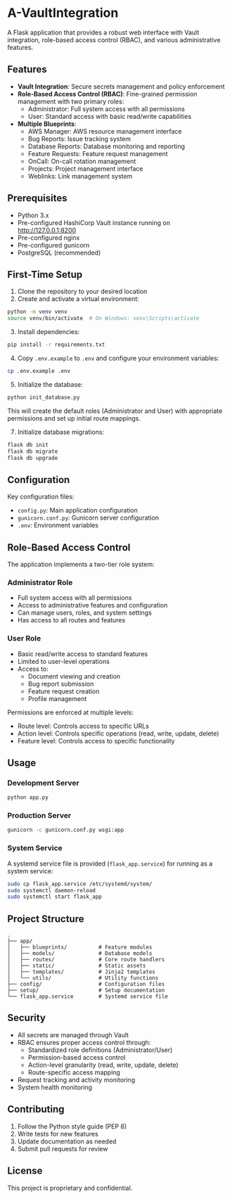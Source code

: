 # A-VaultIntegration

A Flask application that provides a robust web interface with Vault integration, role-based access control (RBAC), and various administrative features.

## Features

- **Vault Integration**: Secure secrets management and policy enforcement
- **Role-Based Access Control (RBAC)**: Fine-grained permission management with two primary roles:
  - Administrator: Full system access with all permissions
  - User: Standard access with basic read/write capabilities
- **Multiple Blueprints**:
  - AWS Manager: AWS resource management interface
  - Bug Reports: Issue tracking system
  - Database Reports: Database monitoring and reporting
  - Feature Requests: Feature request management
  - OnCall: On-call rotation management
  - Projects: Project management interface
  - Weblinks: Link management system

## Prerequisites

- Python 3.x
- Pre-configured HashiCorp Vault instance running on http://127.0.0.1:8200
- Pre-configured nginx
- Pre-configured gunicorn
- PostgreSQL (recommended)

## First-Time Setup

1. Clone the repository to your desired location
2. Create and activate a virtual environment:
```bash
python -m venv venv
source venv/bin/activate  # On Windows: venv\Scripts\activate
```

3. Install dependencies:
```bash
pip install -r requirements.txt
```

4. Copy `.env.example` to `.env` and configure your environment variables:
```bash
cp .env.example .env
```

5. Initialize the database:
```bash
python init_database.py
```
This will create the default roles (Administrator and User) with appropriate permissions and set up initial route mappings.

7. Initialize database migrations:
```bash
flask db init
flask db migrate
flask db upgrade
```

## Configuration

Key configuration files:
- `config.py`: Main application configuration
- `gunicorn.conf.py`: Gunicorn server configuration
- `.env`: Environment variables

## Role-Based Access Control

The application implements a two-tier role system:

### Administrator Role
- Full system access with all permissions
- Access to administrative features and configuration
- Can manage users, roles, and system settings
- Has access to all routes and features

### User Role
- Basic read/write access to standard features
- Limited to user-level operations
- Access to:
  - Document viewing and creation
  - Bug report submission
  - Feature request creation
  - Profile management

Permissions are enforced at multiple levels:
- Route level: Controls access to specific URLs
- Action level: Controls specific operations (read, write, update, delete)
- Feature level: Controls access to specific functionality

## Usage

### Development Server
```bash
python app.py
```

### Production Server
```bash
gunicorn -c gunicorn.conf.py wsgi:app
```

### System Service
A systemd service file is provided (`flask_app.service`) for running as a system service:
```bash
sudo cp flask_app.service /etc/systemd/system/
sudo systemctl daemon-reload
sudo systemctl start flask_app
```

## Project Structure

```
.
├── app/
│   ├── blueprints/          # Feature modules
│   ├── models/              # Database models
│   ├── routes/              # Core route handlers
│   ├── static/              # Static assets
│   ├── templates/           # Jinja2 templates
│   └── utils/               # Utility functions
├── config/                  # Configuration files
├── setup/                   # Setup documentation
└── flask_app.service        # Systemd service file
```

## Security

- All secrets are managed through Vault
- RBAC ensures proper access control through:
  - Standardized role definitions (Administrator/User)
  - Permission-based access control
  - Action-level granularity (read, write, update, delete)
  - Route-specific access mapping
- Request tracking and activity monitoring
- System health monitoring

## Contributing

1. Follow the Python style guide (PEP 8)
2. Write tests for new features
3. Update documentation as needed
4. Submit pull requests for review

## License

This project is proprietary and confidential.
